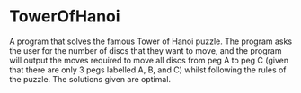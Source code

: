 # TowerOfHanoi
A program that solves the famous Tower of Hanoi puzzle. The program asks the user for the number of discs that they want to move, and the program will output the moves required to move all discs from peg A to peg C (given that there are only 3 pegs labelled A, B, and C) whilst following the rules of the puzzle. The solutions given are optimal.
